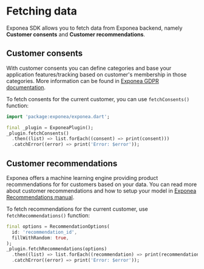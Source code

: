 # Fetching data
Exponea SDK allows you to fetch data from Exponea backend, namely **Customer consents** and **Customer recommendations**.

## Customer consents
With customer consents you can define categories and base your application features/tracking based on customer's membership in those categories. More information can be found in [Exponea GDPR documentation](https://documentation.bloomreach.com/engagement/docs/security-gdpr).

To fetch consents for the current customer, you can use `fetchConsents()` function:
```dart
import 'package:exponea/exponea.dart';

final _plugin = ExponeaPlugin();
_plugin.fetchConsents()
  .then((list) => list.forEach((consent) => print(consent)))
  .catchError((error) => print('Error: $error'));
```

## Customer recommendations
Exponea offers a machine learning engine providing product recommendations for for customers based on your data. You can read more about customer recommendations and how to setup your model in [Exponea Recommendations manual](https://documentation.bloomreach.com/engagement/docs/recommendations).

To fetch recommendations for the current customer, use `fetchRecommendations()` function:

```dart
final options = RecommendationOptions(
  id: 'recommendation_id',
  fillWithRandom: true,
);
_plugin.fetchRecommendations(options)
  .then((list) => list.forEach((recommendation) => print(recommendation.itemId)))
  .catchError((error) => print('Error: $error'));
```